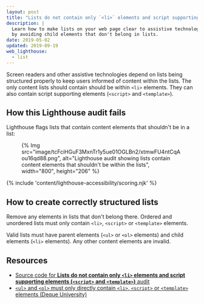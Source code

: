 ```yaml
---
layout: post
title: "Lists do not contain only `<li>` elements and script supporting elements (`<script>` and `<template>`)"
description: |
  Learn how to make lists on your web page clear to assistive technology users
  by avoiding child elements that don't belong in lists.
date: 2019-05-02
updated: 2019-09-19
web_lighthouse:
  - list
---
```


Screen readers and other assistive technologies depend on lists
being structured properly
to keep users informed of content within the lists.
The only content lists should contain should be within `<li>` elements.
They can also contain script supporting elements (`<script>` and `<template>`).

## How this Lighthouse audit fails

Lighthouse flags lists that contain content elements that shouldn't be in a list:

<figure>
  {% Img src="image/tcFciHGuF3MxnTr1y5ue01OGLBn2/xtmwFU4ntCqAou16qd88.png", alt="Lighthouse audit showing lists contain content elements that shouldn't be within the lists", width="800", height="206" %}
</figure>

{% include 'content/lighthouse-accessibility/scoring.njk' %}

## How to create correctly structured lists

Remove any elements in lists that don't belong there.
Ordered and unordered lists must only contain `<li>`, `<script>` or `<template>` elements.

Valid lists must have parent elements (`<ul>` or `<ol>` elements) and child elements (`<li>` elements).
Any other content elements are invalid.

## Resources

- [Source code for **Lists do not contain only `<li>` elements and script supporting elements (`<script>` and `<template>`)** audit](https://github.com/GoogleChrome/lighthouse/blob/master/lighthouse-core/audits/accessibility/list.js)
- [`<ul>` and `<ol>` must only directly contain `<li>`, `<script>` or `<template>` elements (Deque University)](https://dequeuniversity.com/rules/axe/3.3/list)
